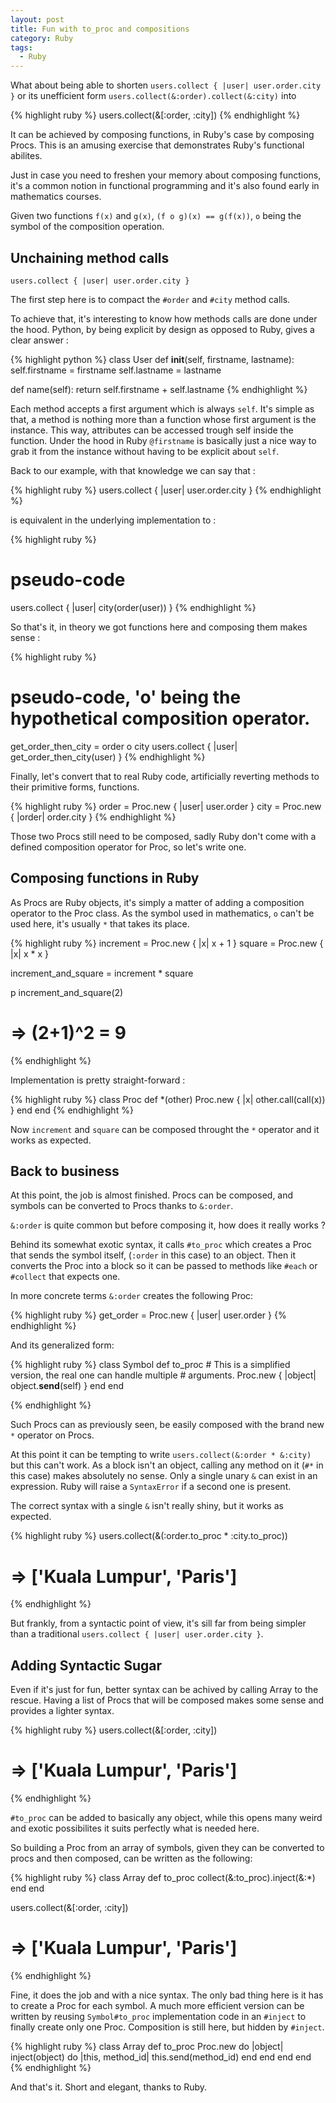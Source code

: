 ```yaml
---
layout: post
title: Fun with to_proc and compositions
category: Ruby
tags:
  - Ruby
---
```


What about being able to shorten ```users.collect { |user| user.order.city }``` or its
unefficient form ```users.collect(&:order).collect(&:city)``` into

{% highlight ruby %}
users.collect(&[:order, :city])
{% endhighlight %}

It can be achieved by composing functions, in Ruby's case by composing Procs. 
This is an amusing exercise that demonstrates Ruby's functional abilites.

Just in case you need to freshen your memory about composing functions, it's a common notion in functional programming and it's also found early in mathematics courses. 

Given two functions ```f(x)``` and ```g(x)```, ```(f o g)(x) ==
g(f(x))```, ```o``` being the symbol of the composition operation.

## Unchaining method calls

```users.collect { |user| user.order.city }```

The first step here is to compact the ```#order``` and ```#city``` method calls. 

To achieve that, it's interesting to know how methods calls are done
under the hood. Python, by being explicit by design as opposed to Ruby, gives a clear
answer : 

{% highlight python %}
class User 
  def __init__(self, firstname, lastname):
    self.firstname = firstname
    self.lastname  = lastname

  def name(self):
    return self.firstname + self.lastname
{% endhighlight %}

Each method accepts a first argument which is always ```self```.
It's simple as that, a method is nothing more than a function
 whose first argument is the instance. This way, attributes can be
accessed trough self inside the function. Under the hood in Ruby ```@firstname``` is basically just a nice way to grab it from the instance without having to be explicit about ```self```.

Back to our example, with that knowledge we can say that :

{% highlight ruby %}
users.collect { |user| user.order.city }
{% endhighlight %}

is equivalent in the underlying implementation to :

{% highlight ruby %}
# pseudo-code
users.collect { |user| city(order(user)) } 
{% endhighlight %}

So that's it, in theory we got functions here and composing them makes
sense :

{% highlight ruby %}
# pseudo-code, 'o' being the hypothetical composition operator.
get_order_then_city = order o city
users.collect { |user| get_order_then_city(user) }
{% endhighlight %}

Finally, let's convert that to real Ruby code, artificially reverting methods to
their primitive forms, functions. 

{% highlight ruby %}
order = Proc.new { |user| user.order }
city  = Proc.new { |order| order.city }
{% endhighlight %}

Those two Procs still need to be composed, sadly Ruby don't come with a
defined composition operator for Proc, so let's write one.

## Composing functions in Ruby

As Procs are Ruby objects, it's simply a matter of adding a composition
operator to the Proc class. As the symbol used in mathematics, ```o``` can't be used here,
it's usually ```*``` that takes its place.

{% highlight ruby %}
  increment = Proc.new { |x| x + 1 }
  square    = Proc.new { |x| x * x }

  increment_and_square = increment * square 
  
  p increment_and_square(2)
  # => (2+1)^2 = 9
{% endhighlight %}

Implementation is pretty straight-forward :

{% highlight ruby %}
class Proc
  def *(other)
    Proc.new { |x| other.call(call(x)) }
  end
end
{% endhighlight %}

Now ```increment``` and ```square``` can be composed throught the
```*```
operator and it works as expected. 

## Back to business

At this point, the job is almost finished. Procs can be composed,
and symbols can be converted to Procs thanks to ```&:order```.  

```&:order``` is quite common but before composing it, how does it really works ? 

Behind its somewhat exotic syntax, it calls ```#to_proc``` which creates a Proc that sends the
symbol itself, (```:order``` in this case) to an object. Then it
converts the Proc into a block so it can be passed to methods like
```#each``` or ```#collect``` that expects one.

In more concrete terms ```&:order``` creates the following Proc:

{% highlight ruby %}
  get_order = Proc.new { |user| user.order }
{% endhighlight %}

And its generalized form:

{% highlight ruby %}
class Symbol
  def to_proc
    # This is a simplified version, the real one can handle multiple
    # arguments.
    Proc.new { |object| object.__send__(self) }
  end
end

{% endhighlight %}

Such Procs can as previously seen, be easily composed with the brand new ```*```
operator on Procs. 

At this point it can be tempting to write  ```users.collect(&:order * &:city)``` but 
this can't work. As a block isn't an object, calling any method on it (```#*``` in this case) makes absolutely no sense. 
Only a single unary ```&``` can exist in an expression. Ruby will raise a ```SyntaxError``` if 
a second one is present.

The correct syntax with a single ```&``` isn't really shiny, but it
works as expected.

{% highlight ruby %}
users.collect(&(:order.to_proc * :city.to_proc))
# => ['Kuala Lumpur', 'Paris']
{% endhighlight %}

But frankly, from a syntactic point of view, it's sill far from being simpler
than a traditional ```users.collect { |user| user.order.city }```.

## Adding Syntactic Sugar

Even if it's just for fun, better syntax can be achived by calling
Array to the rescue. Having a list of Procs that will be composed makes some sense and provides a lighter syntax.

{% highlight ruby %}
users.collect(&[:order, :city])
# => ['Kuala Lumpur', 'Paris']
{% endhighlight %}

```#to_proc``` can be added to basically any object, while this opens
many weird and exotic possibilites it suits perfectly what is needed
here.

So building a Proc from an array of symbols, given they can be converted
to procs and then composed, can be written as the following: 

{% highlight ruby %}
class Array
  def to_proc
    collect(&:to_proc).inject(&:*)
  end
end

users.collect(&[:order, :city])
# => ['Kuala Lumpur', 'Paris']
{% endhighlight %}

Fine, it does the job and with a nice syntax. The only bad thing here is
it has to create a Proc for each symbol. A much more efficient version
can be written by reusing ```Symbol#to_proc``` implementation code in an
```#inject``` to finally create only one Proc. Composition is still
here, but hidden by ```#inject```. 

{% highlight ruby %}
class Array
  def to_proc
    Proc.new do |object|
      inject(object) do |this, method_id|
        this.send(method_id)
      end
    end
  end
end
{% endhighlight %}

And that's it. Short and elegant, thanks to Ruby. 
